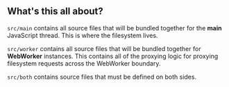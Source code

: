 What's this all about?
----------------------
`src/main` contains all source files that will be bundled together for the **main** JavaScript thread. This is where the filesystem lives.

`src/worker` contains all source files that will be bundled together for **WebWorker** instances. This contains all of the proxying logic for proxying filesystem requests across the WebWorker boundary.

`src/both` contains source files that must be defined on both sides.
